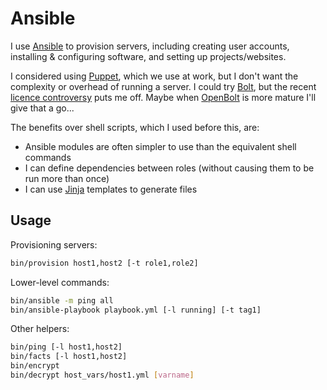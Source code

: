 # Ansible

I use [Ansible](https://docs.ansible.com/ansible/latest/index.html) to provision servers, including creating user accounts, installing & configuring software, and setting up projects/websites.

I considered using [Puppet](https://www.puppet.com/), which we use at work, but I don't want the complexity or overhead of running a server. I could try [Bolt](https://github.com/puppetlabs/bolt), but the recent [licence controversy](https://en.wikipedia.org/w/index.php?title=Puppet_(software)&oldid=1305543261#Controversy) puts me off. Maybe when [OpenBolt](https://github.com/OpenVoxProject/openbolt) is more mature I'll give that a go...

The benefits over shell scripts, which I used before this, are:

- Ansible modules are often simpler to use than the equivalent shell commands
- I can define dependencies between roles (without causing them to be run more than once)
- I can use [Jinja](https://jinja.palletsprojects.com/en/stable/) templates to generate files

## Usage

Provisioning servers:

```bash
bin/provision host1,host2 [-t role1,role2]
```

Lower-level commands:

```bash
bin/ansible -m ping all
bin/ansible-playbook playbook.yml [-l running] [-t tag1]
```

Other helpers:

```bash
bin/ping [-l host1,host2]
bin/facts [-l host1,host2]
bin/encrypt
bin/decrypt host_vars/host1.yml [varname]
```
